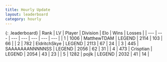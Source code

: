 ```yaml
---
title: Hourly Update
layout: leaderboard
category: hourly
---
```


{: .leaderboard}
| Rank | LV | Player | Division | Elo | Wins | Losses |
| --- | --- | --- | --- | --- | --- | --- |
| <span data-change="0">1</span> | 1006 | <span title="ID: 366840">MatthewTDAM</span> | LEGEND | <span data-change="0">2114</span> | <span data-change="0">103</span> | <span data-change="0">66</span> |
| <span data-change="0">2</span> | 782 | <span title="ID: 174926">EldritchSkye</span> | LEGEND | <span data-change="0">2113</span> | <span data-change="0">67</span> | <span data-change="0">24</span> |
| <span data-change="0">3</span> | 445 | <span title="ID: 174294">SAAAAAAANNNNNSS</span> | LEGEND | <span data-change="0">2056</span> | <span data-change="0">62</span> | <span data-change="0">31</span> |
| <span data-change="0">4</span> | 473 | <span title="ID: 665674">Crisptian</span> | LEGEND | <span data-change="0">2054</span> | <span data-change="0">43</span> | <span data-change="0">23</span> |
| <span data-change="3">5</span> | 1282 | <span title="ID: 4783">pojlk</span> | LEGEND | <span data-change="9">2032</span> | <span data-change="2">41</span> | <span data-change="0">14</span> |